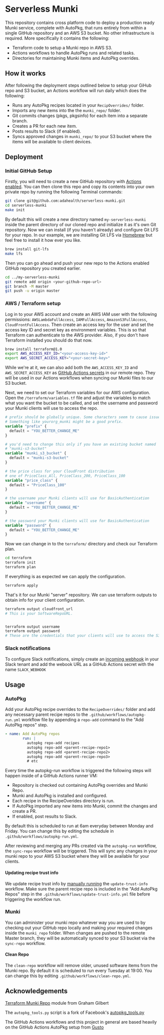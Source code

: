 # Serverless Munki

This repository contains cross platform code to deploy a production ready Munki service, complete with AutoPkg, that runs entirely from within a single GitHub repository and an AWS S3 bucket. No other infrastructure is required. More specifically it contains the following:

- Terraform code to setup a Munki repo in AWS S3.
- Actions workflows to handle AutoPkg runs and related tasks.
- Directories for maintaining Munki items and AutoPkg overrides.

## How it works

After following the deployment steps outlined below to setup your GiHub repo and S3 bucket, an Actions workflow will run daily which does the following:

- Runs any AutoPkg recipes located in your `RecipOverrides/` folder.
- Imports any new items into the the `munki_repo/` folder.
- Git commits changes (pkgs, pkgsinfo) for each item into a separate branch.
- Creates a PR for each new item.
- Posts results to Slack (if enabled).
- Syncs approved changes in `munki_repo/` to your S3 bucket where the items will be available to client devices.
  
## Deployment

### Initial GitHub Setup

Firstly, you will need to create a new GitHub repository with [Actions enabled](https://docs.github.com/en/repositories/managing-your-repositorys-settings-and-features/enabling-features-for-your-repository/managing-github-actions-settings-for-a-repository#managing-github-actions-permissions-for-your-repository). You can then clone this repo and copy its contents into your own private repo by running the following Terminal commands:

```bash
git clone git@github.com:adahealth/serverless-munki.git
cd serverless-munki
make init
```

By default this will create a new directory named `my-serverless-munki` inside the parent directory of our cloned repo and initialize it as it's own Git repository. Now we can install (if you haven't already) and configure Git LFS for your repo. In our example, we are installing Git LFS via [Homebrew](https://brew.sh/) but feel free to install it how ever you like.

```bash
brew install git-lfs
make lfs
```

Then you can go ahead and push your new repo to the Actions enabled GitHub repository you created earlier.

```bash
cd ../my-serverless-munki
git remote add origin <your-github-repo-url>
git branch -M master
git push -u origin master
```

### AWS / Terraform setup

Log in to your AWS account and create an AWS IAM user with the following permissions: `AWSLambdaFullAccess`, `IAMFullAccess`, `AmazonS3FullAccess`, `CloudFrontFullAccess`. Then create an access key for the user and set the access key ID and secret key as environment variables. This is so that Terraform can authenticate to the AWS provider. Also, if you don't have Terraform installed you should do that now.

```bash
brew install terraform@1.0
export AWS_ACCESS_KEY_ID="<your-access-key-id>"
export AWS_SECRET_ACCESS_KEY="<your-secret-key>"
```

While we're at it, we can also add both the `AWS_ACCESS_KEY_ID` and `AWS_SECRET_ACCESS_KEY` as [GitHub Actions secrets](https://docs.github.com/en/actions/security-guides/encrypted-secrets#creating-encrypted-secrets-for-a-repository) in our remote repo. They will be used in our Actions workflows when syncing our Munki files to our S3 bucket.

Next, we need to set our Terraform variables for our AWS configuration. Open the `/terraform/variables.tf` file and adjust the variables to match what you want the bucket to be called, and set the username and password your Munki clients will use to access the repo.

```terraform
# prefix should be globally unique. Some characters seem to cause issues;
# Something like yourorg_munki might be a good prefix.
variable "prefix" {
  default = "YOU_BETTER_CHANGE_ME"
}

# you'd need to change this only if you have an existing bucket named
# "munki-s3-bucket"
variable "munki_s3_bucket" {
  default = "munki-s3-bucket"
}

# the price class for your CloudFront distribution
# one of PriceClass_All, PriceClass_200, PriceClass_100
variable "price_class" {
  default = "PriceClass_100"
}

# the username your Munki clients will use for BasicAuthentication
variable "username" {
  default = "YOU_BETTER_CHANGE_ME"
}

# the password your Munki clients will use for BasicAuthentication
variable "password" {
  default = "YOU_BETTER_CHANGE_ME"
}
```

Now we can change in to the `terraform/` directory and check our Terraform plan.

```bash
cd terraform
terraform init
terraform plan
```

If everything is as expected we can apply the configuration.

```bash
terraform apply
```

That's it for our Munki "server" repository. We can use terraform outputs to obtain info for your client configuration.

```bash
terraform output cloudfront_url 
# This is your SoftwareRepoURL.


terraform output username       
terraform output password  
# These are the credentials that your clients will use to access the S3 bucket.
```

### Slack notifications

To configure Slack notifications, simply create an [incoming webhook](https://slack.com/intl/en-de/help/articles/115005265063-Incoming-webhooks-for-Slack) in your Slack tenant and add the webook URL as a GitHub Actions secret with the name `SLACK_WEBHOOK`

## Usage

### AutoPkg

Add your AutoPkg recipe overrides to the `RecipeOverrides/` folder and add any necessary parent recipe repos to the `.github/workflows/autopkg-run.yml` workflow file by appending a `repo-add` command to the "Add AutoPkg repos" step.

```yaml
- name: Add AutoPkg repos
        run: | 
          autopkg repo-add recipes
          autopkg repo-add <parent-recipe-repo1>
          autopkg repo-add <parent-recipe-repo2>
          autopkg repo-add <parent-recipe-repo3>
          # etc
```

Every time the autopkg-run workflow is triggered the following steps will happen inside of a GitHub Actions runner VM:

  - Repository is checked out containing AutoPkg overrides and Munki Repo.
  - Munki and AutoPkg is installed and configured.
  - Each recipe in the RecipeOverides directory is run.
  - If AutoPkg imported any new items into Munki, commit the changes and create a PR.
  - If enabled, post results to Slack.

By default this is scheduled to run at 6am everyday between Monday and Friday. You can change this by editing the schedule in `.github/workflows/autopkg-run.yml`.

After reviewing and merging any PRs created via the `autopkg-run` workflow, the `sync-repo` workflow will be triggered. This will sync any changes in your munki repo to your AWS S3 bucket where they will be available for your clients.

#### Updating recipe trust info

We update recipe trust info by [manually running](https://docs.github.com/en/actions/managing-workflow-runs/manually-running-a-workflow#running-a-workflow) the `update-trust-info` workflow. Make sure the parent recipe repo is included in the "Add AutoPkg Repos" step in the `.github/workflows/update-trust-info.yml` file before triggering the workflow run.

### Munki

You can administer your munki repo whatever way you are used to by checking out your GitHub repo locally and making your required changes inside the `munki_repo` folder. When changes are pushed to the remote Master branch, they will be automatically synced to your S3 bucket via the `sync-repo` workflow.

#### Clean Repo

The `clean-repo` workflow will remove older, unused software items from the Munki repo. By default it is scheduled to run every Tuesday at 19:00. You can change this by editing `.github/workflows/clean-repo.yml`.

## Acknowledgements

[Terraform Munki Repo](https://github.com/grahamgilbert/terraform-aws-munki-repo) module from Graham Gilbert

The `autopkg_tools.py` script is a fork of Facebook's [autopkg_tools.py](https://github.com/facebook/IT-CPE/blob/main/legacy/autopkg_tools/autopkg_tools.py)

The GitHub Actions workflows and this project in general are based heavily on the GitHub Actions AutoPkg setup from [Gusto](https://github.com/Gusto/it-cpe-opensource/tree/main/autopkg)
